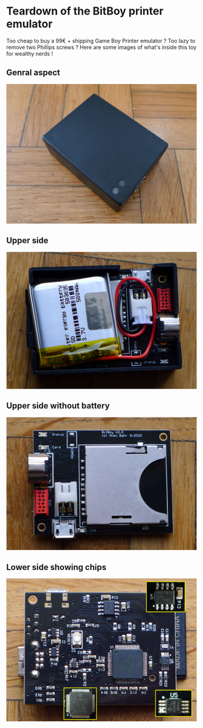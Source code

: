 # Teardown of the BitBoy printer emulator

Too cheap to buy a 99€ + shipping Game Boy Printer emulator ? Too lazy to remove two Phillips screws ? Here are some images of what's inside this toy for wealthy nerds !

## Genral aspect
![](/Images/BitBoy_1.png)

## Upper side
![](/Images/BitBoy_2.png)

## Upper side without battery
![](/Images/BitBoy_3.png)

## Lower side showing chips
![](/Images/BitBoy_4.png)

